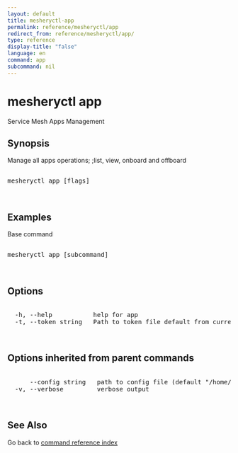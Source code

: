 ```yaml
---
layout: default
title: mesheryctl-app
permalink: reference/mesheryctl/app
redirect_from: reference/mesheryctl/app/
type: reference
display-title: "false"
language: en
command: app
subcommand: nil
---
```


# mesheryctl app

Service Mesh Apps Management

## Synopsis

Manage all apps operations; ;list, view, onboard and offboard

<pre class='codeblock-pre'>
<div class='codeblock'>
mesheryctl app [flags]

</div>
</pre> 

## Examples

Base command
<pre class='codeblock-pre'>
<div class='codeblock'>
mesheryctl app [subcommand]

</div>
</pre> 

## Options

<pre class='codeblock-pre'>
<div class='codeblock'>
  -h, --help           help for app
  -t, --token string   Path to token file default from current context

</div>
</pre>

## Options inherited from parent commands

<pre class='codeblock-pre'>
<div class='codeblock'>
      --config string   path to config file (default "/home/runner/.meshery/config.yaml")
  -v, --verbose         verbose output

</div>
</pre>

## See Also

Go back to [command reference index](/reference/mesheryctl/) 
